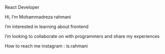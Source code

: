 React Developer

Hi, I’m Mohammadreza rahmani 

I’m interested in learning about frontend 

I’m looking to collaborate on with programmers and share my experiences 

How to reach me instagram : is.rahmani
